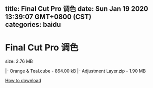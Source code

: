 
title: Final Cut Pro 调色
date: Sun Jan 19 2020 13:39:07 GMT+0800 (CST)    
categories: baidu
---

# Final Cut Pro 调色
size: 2.76 MB
 
 
|- Orange & Teal.cube - 864.00 kB
|- Adjustment Layer.zip - 1.90 MB

[How to download](https://bpcam.bemobtrk.com/go/2ceec3aa-1ca2-46d6-b9ff-aaa5c184517c?jno=4886)